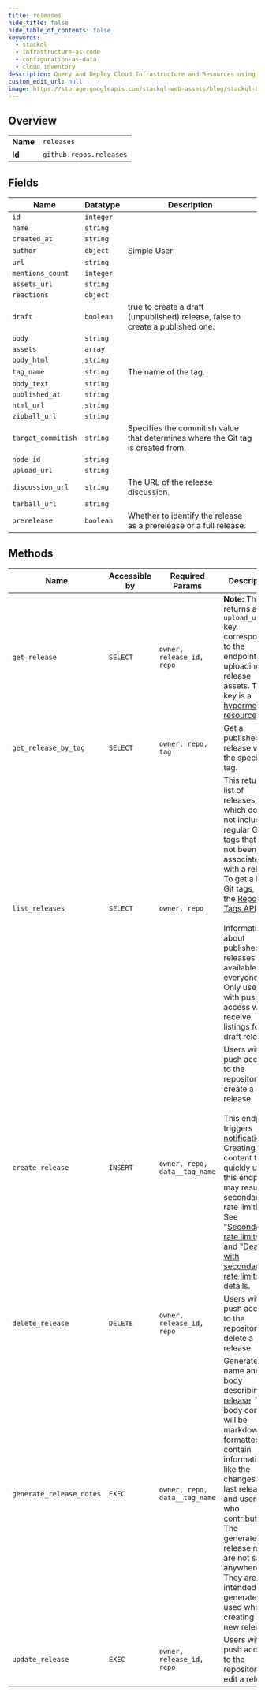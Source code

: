 ```yaml
---
title: releases
hide_title: false
hide_table_of_contents: false
keywords:
  - stackql
  - infrastructure-as-code
  - configuration-as-data
  - cloud inventory
description: Query and Deploy Cloud Infrastructure and Resources using SQL
custom_edit_url: null
image: https://storage.googleapis.com/stackql-web-assets/blog/stackql-blog-post-featured-image.png
---
```

  
    

## Overview
<table><tbody>
<tr><td><b>Name</b></td><td><code>releases</code></td></tr>
<tr><td><b>Id</b></td><td><code>github.repos.releases</code></td></tr>
</tbody></table>

## Fields
| Name | Datatype | Description |
| ---- | -------- | ----------- |
| `id` | `integer` |  |
| `name` | `string` |  |
| `created_at` | `string` |  |
| `author` | `object` | Simple User |
| `url` | `string` |  |
| `mentions_count` | `integer` |  |
| `assets_url` | `string` |  |
| `reactions` | `object` |  |
| `draft` | `boolean` | true to create a draft (unpublished) release, false to create a published one. |
| `body` | `string` |  |
| `assets` | `array` |  |
| `body_html` | `string` |  |
| `tag_name` | `string` | The name of the tag. |
| `body_text` | `string` |  |
| `published_at` | `string` |  |
| `html_url` | `string` |  |
| `zipball_url` | `string` |  |
| `target_commitish` | `string` | Specifies the commitish value that determines where the Git tag is created from. |
| `node_id` | `string` |  |
| `upload_url` | `string` |  |
| `discussion_url` | `string` | The URL of the release discussion. |
| `tarball_url` | `string` |  |
| `prerelease` | `boolean` | Whether to identify the release as a prerelease or a full release. |
## Methods
| Name | Accessible by | Required Params | Description |
| ---- | ------------- | --------------- | ----------- |
| `get_release` | `SELECT` | `owner, release_id, repo` | **Note:** This returns an `upload_url` key corresponding to the endpoint for uploading release assets. This key is a [hypermedia resource](https://docs.github.com/rest/overview/resources-in-the-rest-api#hypermedia). |
| `get_release_by_tag` | `SELECT` | `owner, repo, tag` | Get a published release with the specified tag. |
| `list_releases` | `SELECT` | `owner, repo` | This returns a list of releases, which does not include regular Git tags that have not been associated with a release. To get a list of Git tags, use the [Repository Tags API](https://docs.github.com/rest/reference/repos#list-repository-tags).<br /><br />Information about published releases are available to everyone. Only users with push access will receive listings for draft releases. |
| `create_release` | `INSERT` | `owner, repo, data__tag_name` | Users with push access to the repository can create a release.<br /><br />This endpoint triggers [notifications](https://docs.github.com/en/github/managing-subscriptions-and-notifications-on-github/about-notifications). Creating content too quickly using this endpoint may result in secondary rate limiting. See "[Secondary rate limits](https://docs.github.com/rest/overview/resources-in-the-rest-api#secondary-rate-limits)" and "[Dealing with secondary rate limits](https://docs.github.com/rest/guides/best-practices-for-integrators#dealing-with-secondary-rate-limits)" for details. |
| `delete_release` | `DELETE` | `owner, release_id, repo` | Users with push access to the repository can delete a release. |
| `generate_release_notes` | `EXEC` | `owner, repo, data__tag_name` | Generate a name and body describing a [release](https://docs.github.com/rest/reference/repos#releases). The body content will be markdown formatted and contain information like the changes since last release and users who contributed. The generated release notes are not saved anywhere. They are intended to be generated and used when creating a new release. |
| `update_release` | `EXEC` | `owner, release_id, repo` | Users with push access to the repository can edit a release. |
